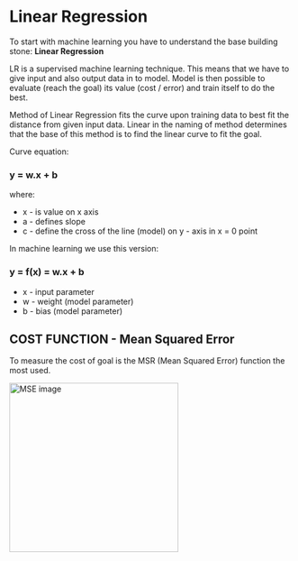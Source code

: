 # Linear Regression
To start with machine learning you have to understand the base building stone: <b>Linear Regression</b>

LR is a supervised machine learning technique. This means that we have to give input and also output data in to model. Model 
is then possible to evaluate (reach the goal) its value (cost / error) and train itself to do the best. 

Method of Linear Regression fits the curve upon training data to best fit the distance from given input data.
Linear in the naming of method determines that the base of this method is to find the linear curve to fit the goal.

Curve equation: 
### y = w.x + b
where:<br>
- x - is value on x axis
- a - defines slope
- c - define the cross of the line (model) on y - axis in x = 0 point

In machine learning we use this version:
### y = f(x) = w.x + b
- x - input parameter
- w - weight (model parameter)
- b - bias (model parameter)

## COST FUNCTION - Mean Squared Error

To measure the cost of goal is the MSR (Mean Squared Error) function the most used. 

<img src="/readme_imgs/MSE.png" alt="MSE image" width="300" height="auto">








